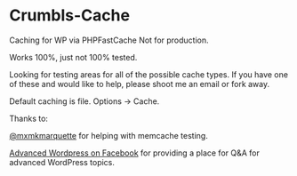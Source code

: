 # Crumbls-Cache
Caching for WP via PHPFastCache
Not for production.

Works 100%, just not 100% tested.

Looking for testing areas for all of the possible cache types.  If you have one of these and would like to help, please shoot me an email or fork away.  

Default caching is file.  Options -> Cache.

Thanks to:

[@mxmkmarquette](https://github.com/mxmkmarquette/) for helping with memcache testing.

[Advanced Wordpress on Facebook](https://www.facebook.com/groups/advancedwp/) for providing a place for Q&A for advanced WordPress topics.
